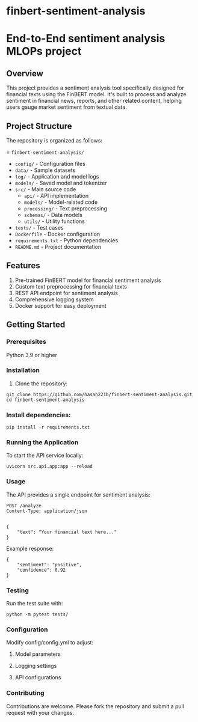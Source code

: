 # finbert-sentiment-analysis
# End-to-End sentiment analysis MLOPs project 
## Overview
This project provides a sentiment analysis tool specifically designed for financial texts using the FinBERT model. It's built to process and analyze sentiment in financial news, reports, and other related content, helping users gauge market sentiment from textual data.

## Project Structure <br>
The repository is organized as follows:

= `finbert-sentiment-analysis/`
 - `config/` - Configuration files  
 - `data/` - Sample datasets  
 - `log/` - Application and model logs  
 - `models/` - Saved model and tokenizer  
 - `src/` - Main source code  
   - `api/` - API implementation  
   - `models/` - Model-related code  
   - `processing/` - Text preprocessing  
   - `schemas/` - Data models  
   - `utils/` - Utility functions  
 - `tests/` - Test cases  
 - `Dockerfile` - Docker configuration  
 - `requirements.txt` - Python dependencies  
 - `README.md` - Project documentation  

## Features
1. Pre-trained FinBERT model for financial sentiment analysis
2. Custom text preprocessing for financial texts
3. REST API endpoint for sentiment analysis
4. Comprehensive logging system
5. Docker support for easy deployment

## Getting Started
### Prerequisites<br>

Python 3.9 or higher

### Installation
1. Clone the repository:
```
git clone https://github.com/hasan221b/finbert-sentiment-analysis.git
cd finbert-sentiment-analysis
```

### Install dependencies:

```
pip install -r requirements.txt
```
### Running the Application

To start the API service locally:

```
uvicorn src.api.app:app --reload
```

### Usage
The API provides a single endpoint for sentiment analysis:

```
POST /analyze
Content-Type: application/json
```
```

{
    "text": "Your financial text here..."
}
```
Example response:

```
{
    "sentiment": "positive",
    "confidence": 0.92
}
```
### Testing
Run the test suite with:

```
python -m pytest tests/
```

### Configuration

Modify config/config.yml to adjust:

1. Model parameters

2. Logging settings

3. API configurations

### Contributing
Contributions are welcome. Please fork the repository and submit a pull request with your changes.
